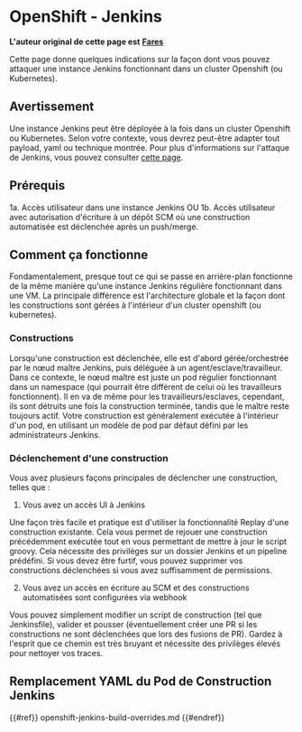 # OpenShift - Jenkins

**L'auteur original de cette page est** [**Fares**](https://www.linkedin.com/in/fares-siala/)

Cette page donne quelques indications sur la façon dont vous pouvez attaquer une instance Jenkins fonctionnant dans un cluster Openshift (ou Kubernetes).

## Avertissement

Une instance Jenkins peut être déployée à la fois dans un cluster Openshift ou Kubernetes. Selon votre contexte, vous devrez peut-être adapter tout payload, yaml ou technique montrée. Pour plus d'informations sur l'attaque de Jenkins, vous pouvez consulter [cette page](../../../pentesting-ci-cd/jenkins-security/).

## Prérequis

1a. Accès utilisateur dans une instance Jenkins OU 1b. Accès utilisateur avec autorisation d'écriture à un dépôt SCM où une construction automatisée est déclenchée après un push/merge.

## Comment ça fonctionne

Fondamentalement, presque tout ce qui se passe en arrière-plan fonctionne de la même manière qu'une instance Jenkins régulière fonctionnant dans une VM. La principale différence est l'architecture globale et la façon dont les constructions sont gérées à l'intérieur d'un cluster openshift (ou kubernetes).

### Constructions

Lorsqu'une construction est déclenchée, elle est d'abord gérée/orchestrée par le nœud maître Jenkins, puis déléguée à un agent/esclave/travailleur. Dans ce contexte, le nœud maître est juste un pod régulier fonctionnant dans un namespace (qui pourrait être différent de celui où les travailleurs fonctionnent). Il en va de même pour les travailleurs/esclaves, cependant, ils sont détruits une fois la construction terminée, tandis que le maître reste toujours actif. Votre construction est généralement exécutée à l'intérieur d'un pod, en utilisant un modèle de pod par défaut défini par les administrateurs Jenkins.

### Déclenchement d'une construction

Vous avez plusieurs façons principales de déclencher une construction, telles que :

1. Vous avez un accès UI à Jenkins

Une façon très facile et pratique est d'utiliser la fonctionnalité Replay d'une construction existante. Cela vous permet de rejouer une construction précédemment exécutée tout en vous permettant de mettre à jour le script groovy. Cela nécessite des privilèges sur un dossier Jenkins et un pipeline prédéfini. Si vous devez être furtif, vous pouvez supprimer vos constructions déclenchées si vous avez suffisamment de permissions.

2. Vous avez un accès en écriture au SCM et des constructions automatisées sont configurées via webhook

Vous pouvez simplement modifier un script de construction (tel que Jenkinsfile), valider et pousser (éventuellement créer une PR si les constructions ne sont déclenchées que lors des fusions de PR). Gardez à l'esprit que ce chemin est très bruyant et nécessite des privilèges élevés pour nettoyer vos traces.

## Remplacement YAML du Pod de Construction Jenkins

{{#ref}}
openshift-jenkins-build-overrides.md
{{#endref}}

